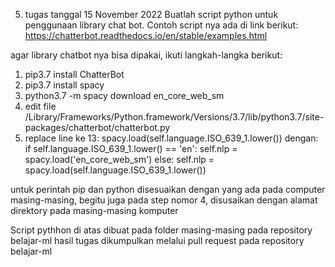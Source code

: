 5. tugas tanggal 15 November 2022
Buatlah script python untuk penggunaan library chat bot. Contoh script nya ada di link berikut:
https://chatterbot.readthedocs.io/en/stable/examples.html

agar library chatbot nya bisa dipakai, ikuti langkah-langka berikut:
  1. pip3.7 install ChatterBot
  2. pip3.7 install spacy
  3. python3.7 -m spacy download en_core_web_sm
  4. edit file /Library/Frameworks/Python.framework/Versions/3.7/lib/python3.7/site-packages/chatterbot/chatterbot.py
  5. replace line ke 13:
          spacy.load(self.language.ISO_639_1.lower())
      dengan:
          if self.language.ISO_639_1.lower() == 'en':
              self.nlp = spacy.load('en_core_web_sm')
          else:
              self.nlp = spacy.load(self.language.ISO_639_1.lower())

  untuk perintah pip dan python disesuaikan dengan yang ada pada computer masing-masing,
  begitu juga pada step nomor 4, disusaikan dengan alamat direktory pada masing-masing komputer

  Script pythhon di atas dibuat pada folder masing-masing pada repository belajar-ml
  hasil tugas dikumpulkan melalui pull request pada repository belajar-ml

